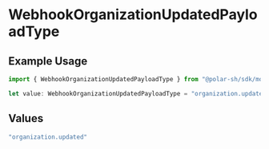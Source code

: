 # WebhookOrganizationUpdatedPayloadType

## Example Usage

```typescript
import { WebhookOrganizationUpdatedPayloadType } from "@polar-sh/sdk/models/components";

let value: WebhookOrganizationUpdatedPayloadType = "organization.updated";
```

## Values

```typescript
"organization.updated"
```